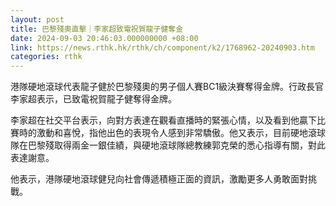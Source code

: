 ```yaml
---
layout: post
title: 巴黎殘奧直擊｜李家超致電祝賀龍子健奪金
date: 2024-09-03 20:46:03.000000000 +08:00
link: https://news.rthk.hk/rthk/ch/component/k2/1768962-20240903.htm
categories: rthk
---
```


港隊硬地滾球代表龍子健於巴黎殘奧的男子個人賽BC1級決賽奪得金牌。行政長官李家超表示，已致電祝賀龍子健奪得金牌。

李家超在社交平台表示，向對方表達在觀看直播時的緊張心情，以及看到他贏下比賽時的激動和喜悅，指他出色的表現令人感到非常驕傲。他又表示，目前硬地滾球隊在巴黎殘取得兩金一銀佳績，與硬地滾球隊總教練郭克榮的悉心指導有關，對此表達謝意。

他表示，港隊硬地滾球健兒向社會傳遞積極正面的資訊，激勵更多人勇敢面對挑戰。

